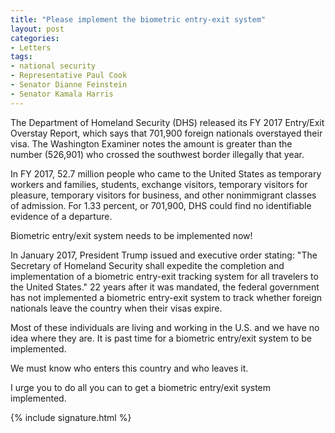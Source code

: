 ```yaml
---
title: "Please implement the biometric entry-exit system"
layout: post
categories:
- Letters
tags:
- national security
- Representative Paul Cook
- Senator Dianne Feinstein
- Senator Kamala Harris
---
```


The Department of Homeland Security (DHS) released its FY 2017 Entry/Exit Overstay Report, which says that 701,900 foreign nationals overstayed their visa. The Washington Examiner notes the amount is greater than the number (526,901) who crossed the southwest border illegally that year.

In FY 2017, 52.7 million people who came to the United States as temporary workers and families, students, exchange visitors, temporary visitors for pleasure, temporary visitors for business, and other nonimmigrant classes of admission. For 1.33 percent, or 701,900, DHS could find no identifiable evidence of a departure.

Biometric entry/exit system needs to be implemented now!

In January 2017, President Trump issued and executive order stating: "The Secretary of Homeland Security shall expedite the completion and implementation of a biometric entry-exit tracking system for all travelers to the United States." 22 years after it was mandated, the federal government has not implemented a biometric entry-exit system to track whether foreign nationals leave the country when their visas expire.

Most of these individuals are living and working in the U.S. and we have no idea where they are. It is past time for a biometric entry/exit system to be implemented.

We must know who enters this country and who leaves it.

I urge you to do all you can to get a biometric entry/exit system implemented.

{% include signature.html %}
